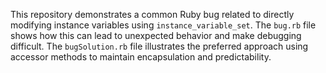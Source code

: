 This repository demonstrates a common Ruby bug related to directly modifying instance variables using `instance_variable_set`.  The `bug.rb` file shows how this can lead to unexpected behavior and make debugging difficult. The `bugSolution.rb` file illustrates the preferred approach using accessor methods to maintain encapsulation and predictability.